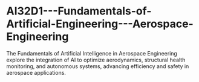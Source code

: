 # AI32D1---Fundamentals-of-Artificial-Engineering---Aerospace-Engineering
The Fundamentals of Artificial Intelligence in Aerospace Engineering explore the integration of AI to optimize aerodynamics, structural health monitoring, and autonomous systems, advancing efficiency and safety in aerospace applications.
